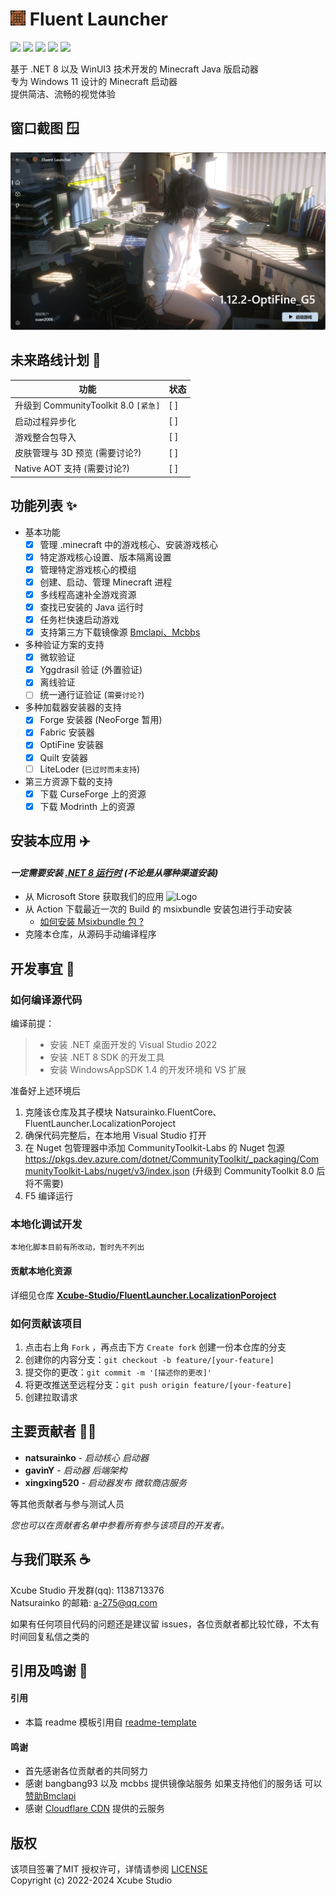 # <img src="docs/images/AppIcon.png" alt="Logo" width="24" height="24"> Fluent Launcher
![](https://img.shields.io/badge/license-MIT-green)
![](https://img.shields.io/github/repo-size/Xcube-Studio/Natsurainko.FluentLauncher)
![](https://img.shields.io/github/stars/Xcube-Studio/Natsurainko.FluentLauncher)
![](https://img.shields.io/github/contributors/Xcube-Studio/Natsurainko.FluentLauncher)
![](https://img.shields.io/github/commit-activity/y/Xcube-Studio/Natsurainko.FluentLauncher)

基于 .NET 8 以及 WinUI3 技术开发的 Minecraft Java 版启动器  
专为 Windows 11 设计的 Minecraft 启动器  
提供简洁、流畅的视觉体验

## 窗口截图 🪟
<img src="docs/images/image0.png">

## 未来路线计划 📝

| 功能                                     | 状态               |
| ---------------------------------------- | ------------------ |
| 升级到 CommunityToolkit 8.0 `[紧急]`     | [ ]                |
| 启动过程异步化                           | [ ]                |
| 游戏整合包导入                           | [ ]                |
| 皮肤管理与 3D 预览 (需要讨论?)           | [ ]                |
| Native AOT 支持 (需要讨论?)              | [ ]                |

## 功能列表 ✨

+ 基本功能
  + [x] 管理 .minecraft 中的游戏核心、安装游戏核心
  + [x] 特定游戏核心设置、版本隔离设置
  + [x] 管理特定游戏核心的模组
  + [x] 创建、启动、管理 Minecraft 进程 
  + [x] 多线程高速补全游戏资源
  + [x] 查找已安装的 Java 运行时
  + [x] 任务栏快速启动游戏
  + [x] 支持第三方下载镜像源 [Bmclapi、Mcbbs](https://bmclapidoc.bangbang93.com/)
+ 多种验证方案的支持
  + [x] 微软验证
  + [x] Yggdrasil 验证 (外置验证)
  + [x] 离线验证
  + [ ] 统一通行证验证 (`需要讨论?`)
+ 多种加载器安装器的支持
  + [x] Forge 安装器 (NeoForge 暂用)
  + [x] Fabric 安装器
  + [x] OptiFine 安装器
  + [x] Quilt 安装器
  + [ ] LiteLoder (`已过时而未支持`)
+ 第三方资源下载的支持
  + [x] 下载 CurseForge 上的资源
  + [x] 下载 Modrinth 上的资源

## 安装本应用 ✈️

#### *一定需要安装 [.NET 8 运行时](https://dotnet.microsoft.com/zh-cn/download/dotnet/8.0) (不论是从哪种渠道安装)*


+ 从 Microsoft Store 获取我们的应用 <a><img src="https://get.microsoft.com/images/en-us%20dark.svg" alt="Logo" width="70" height="20"></a>  
+ 从 Action 下载最近一次的 Build 的 msixbundle 安装包进行手动安装 
  + [如何安装 Msixbundle 包 ?](https://github.com/Xcube-Studio/Natsurainko.FluentLauncher/wiki/%E5%A6%82%E4%BD%95%E5%AE%89%E8%A3%85-Msixbundle-%E5%8C%85)
+ 克隆本仓库，从源码手动编译程序

## 开发事宜 🔧

### 如何编译源代码

编译前提：
> + 安装 .NET 桌面开发的 Visual Studio 2022
> + 安装 .NET 8 SDK 的开发工具
> + 安装 WindowsAppSDK 1.4 的开发环境和 VS 扩展

准备好上述环境后

1. 克隆该仓库及其子模块 Natsurainko.FluentCore、FluentLauncher.LocalizationPoroject
2. 确保代码完整后，在本地用 Visual Studio 打开
3. 在 Nuget 包管理器中添加 CommunityToolkit-Labs 的 Nuget 包源  
https://pkgs.dev.azure.com/dotnet/CommunityToolkit/_packaging/CommunityToolkit-Labs/nuget/v3/index.json (升级到 CommunityToolkit 8.0 后将不需要)  
4. F5 编译运行

### 本地化调试开发

`本地化脚本目前有所改动，暂时先不列出`

#### 贡献本地化资源
详细见仓库 **[Xcube-Studio/FluentLauncher.LocalizationPoroject](https://github.com/Xcube-Studio/FluentLauncher.LocalizationPoroject)**

### 如何贡献该项目

1. 点击右上角 `Fork` ，再点击下方 `Create fork` 创建一份本仓库的分支
2. 创建你的内容分支：`git checkout -b feature/[your-feature]`
3. 提交你的更改：`git commit -m '[描述你的更改]'`
4. 将更改推送至远程分支：`git push origin feature/[your-feature]`
5. 创建拉取请求

## 主要贡献者 🧑‍💻

* **natsurainko** - *启动核心 启动器*
* **gavinY** - *启动器 后端架构*
* **xingxing520** - *启动器发布 微软商店服务*

等其他贡献者与参与测试人员

*您也可以在贡献者名单中参看所有参与该项目的开发者。*

## 与我们联系 ☕️

Xcube Studio 开发群(qq): 1138713376  
Natsurainko 的邮箱: a-275@qq.com  

如果有任何项目代码的问题还是建议留 issues，各位贡献者都比较忙碌，不太有时间回复私信之类的

## 引用及鸣谢 🎉

#### 引用
+ 本篇 readme 模板引用自 [readme-template](https://github.com/iuricode/readme-template)  

#### 鸣谢
+ 首先感谢各位贡献者的共同努力  
+ 感谢 bangbang93 以及 mcbbs 提供镜像站服务 如果支持他们的服务话 可以[赞助Bmclapi](https://afdian.net/@bangbang93)  
+ 感谢 [Cloudflare CDN](https://www.cloudflare.com) 提供的云服务

## 版权

该项目签署了MIT 授权许可，详情请参阅 [LICENSE](LICENSE)  
Copyright (c) 2022-2024 Xcube Studio
